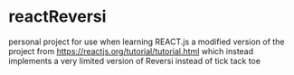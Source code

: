 # reactReversi
personal project for use when learning REACT.js a modified version of the project from https://reactjs.org/tutorial/tutorial.html which instead implements a very limited version of Reversi instead of tick tack toe
